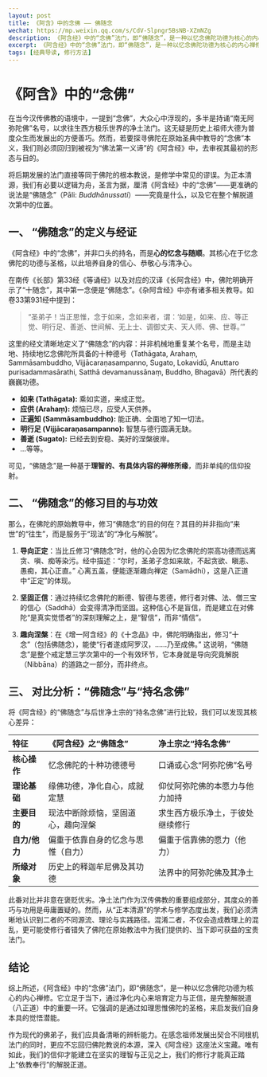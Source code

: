 ```yaml
---
layout: post
title: 《阿含》中的念佛 —— 佛随念
wechat: https://mp.weixin.qq.com/s/CdV-Slpngr5BsNB-XZmNZg
description: 《阿含经》中的“念佛”法门，即“佛随念”，是一种以忆念佛陀功德为核心的内心禅修。它立足于当下，通过净化内心来培育定力与正信，是完整解脱道（八正道）中的重要一环。
excerpt: 《阿含经》中的“念佛”法门，即“佛随念”，是一种以忆念佛陀功德为核心的内心禅修。它立足于当下，通过净化内心来培育定力与正信，是完整解脱道（八正道）中的重要一环。
tags: [经典导读, 修行方法]
---
```


# 《阿含》中的“念佛”

在当今汉传佛教的语境中，一提到“念佛”，大众心中浮现的，多半是持诵“南无阿弥陀佛”名号，以求往生西方极乐世界的净土法门。这无疑是历史上祖师大德为普度众生而发展出的方便善巧。然而，若要探寻佛陀在原始圣典中教导的“念佛”本义，我们则必须回归到被视为“佛法第一义谛”的《阿含经》中，去审视其最初的形态与目的。

将后期发展的法门直接等同于佛陀的根本教说，是修学中常见的谬误。为正本清源，我们有必要以逻辑为舟，圣言为据，厘清《阿含经》中的“念佛”——更准确的说法是“佛随念”（Pāli: *Buddhānussati*）——究竟是什么，以及它在整个解脱道次第中的位置。

## 一、 “佛随念”的定义与经证

《阿含经》中的“念佛”，并非口头的持名，而是**心的忆念与随顺**。其核心在于忆念佛陀的功德与圣格，以此培养自身的信心、恭敬心与清净心。

在南传《长部》第33经《等诵经》以及对应的汉译《长阿含经》中，佛陀明确开示了“十随念”，其中第一念便是“佛随念”。《杂阿含经》中亦有诸多相关教导。如卷33第931经中提到：

> “圣弟子！当正思惟，念于如来，念如来者，谓：‘如是，如来、应、等正觉、明行足、善逝、世间解、无上士、调御丈夫、天人师、佛、世尊。’”

这里的经文清晰地定义了“佛随念”的内容：并非机械地重复某个名号，而是主动地、持续地忆念佛陀所具备的十种德号（Tathāgata, Arahaṃ, Sammāsambuddho, Vijjācaraṇasampanno, Sugato, Lokavidū, Anuttaro purisadammasārathi, Satthā devamanussānaṃ, Buddho, Bhagavā）所代表的巍巍功德。

* **如来 (Tathāgata):** 乘如实道，来成正觉。
* **应供 (Arahaṃ):** 烦恼已尽，应受人天供养。
* **正遍知 (Sammāsambuddho):** 能正确、全面地了知一切法。
* **明行足 (Vijjācaraṇasampanno):** 智慧与德行圆满无缺。
* **善逝 (Sugato):** 已经去到安稳、美好的涅槃彼岸。
* ...等等。

可见，“佛随念”是一种基于**理智的、有具体内容的禅修所缘**，而非单纯的信仰投射。

## 二、 “佛随念”的修习目的与功效

那么，在佛陀的原始教导中，修习“佛随念”的目的何在？其目的并非指向“来世”的“往生”，而是服务于“现法”的“净化与解脱”。

1.  **导向正定**：当比丘修习“佛随念”时，他的心会因为忆念佛陀的崇高功德而远离贪、嗔、痴等染污。经中描述：“尔时，圣弟子念如来故，不起贪欲、瞋恚、愚痴，其心正直。” 心离五盖，便能逐渐趣向禅定（Samādhi），这是八正道中“正定”的体现。

2.  **坚固正信**：通过持续忆念佛陀的断德、智德与恩德，修行者对佛、法、僧三宝的信心（Saddhā）会变得清净而坚固。这种信心不是盲信，而是建立在对佛陀“是真实觉悟者”的深刻理解之上，是“智信”，而非“情信”。

3.  **趣向涅槃**：在《增一阿含经》的《十念品》中，佛陀明确指出，修习“十念”（包括佛随念），能使“行者遂成阿罗汉，......乃至成佛。” 这说明，“佛随念”是整个戒定慧三学次第中的一个有效环节，它本身就是导向究竟解脱（Nibbāna）的道路之一部分，而非终点。

## 三、 对比分析：“佛随念”与“持名念佛”

将《阿含经》的“佛随念”与后世净土宗的“持名念佛”进行比较，我们可以发现其核心差异：

| 特征 | 《阿含经》之“佛随念” | 净土宗之“持名念佛” |
| :--- | :--- | :--- |
| **核心操作** | 忆念佛陀的十种功德德号 | 口诵或心念“阿弥陀佛”名号 |
| **理论基础** | 缘佛功德，净化自心，成就定慧 | 仰仗阿弥陀佛的本愿力与他力加持 |
| **主要目的** | 现法中断除烦恼，坚固道心，趣向涅槃 | 求生西方极乐净土，于彼处继续修行 |
| **自力/他力** | 偏重于依靠自身的忆念与思惟（自力） | 偏重于信靠佛的愿力（他力） |
| **所缘对象** | 历史上的释迦牟尼佛及其功德 | 法界中的阿弥陀佛及其净土 |

此番对比并非意在褒贬优劣。净土法门作为汉传佛教的重要组成部分，其度众的善巧与功用是毋庸置疑的。然而，从“正本清源”的学术与修学态度出发，我们必须清晰地认识到二者的不同源流、理论与实践路径。混淆二者，不仅会造成教理上的混乱，更可能使修行者错失了佛陀在原始教法中为我们提供的、当下即可获益的宝贵法门。

## 结论

综上所述，《阿含经》中的“念佛”法门，即“佛随念”，是一种以忆念佛陀功德为核心的内心禅修。它立足于当下，通过净化内心来培育定力与正信，是完整解脱道（八正道）中的重要一环。它强调的是通过如理思惟佛陀的圣格，来启发我们自身本具的觉悟潜能。

作为现代的佛弟子，我们应具备清晰的辨析能力。在感念祖师发展出契合不同根机法门的同时，更应不忘回归佛陀教说的本源，深入《阿含经》这座法义宝藏。唯有如此，我们的信仰才能建立在坚实的理智与正见之上，我们的修行才能真正踏上“依教奉行”的解脱正道。


